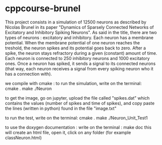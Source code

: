 # cppcourse-brunel

This project consists in a simulation of 12500 neurons as described by Nicolas Brunel in its paper "Dynamics of Sparsely Connected Networks of Excitatory and Inhibitory Spiking Neurons".
As said in the title, there are two types of neurons : excitatory and inhibitory. Each neuron has a membrane potential. When the membrane potential of one neuron reaches the treshold, the neuron spikes and its potential goes back to zero. After a spike, the neuron stays refractory during a given (constant) amount of time. Each neuron is connected to 250 inhibitory neurons and 1000 excitatory ones. Once a neuron has spiked, it sends a signal to its connected neurons (that way, each neuron receives a signal from every spiking neuron who it has a connection with).

we compile with cmake : 
to run the simulation, write on the terminal:  
cmake . 
make
./Neuron

to get the image, go on jupyter, upload the file called "spikes.dat" which contains the values (number of spikes and time of spikes), and copy paste the lines (written in python) found in the file "image.txt"

to run the test, write on the terminal:
cmake .
make
./Neuron_Unit_Test1

to use the doxygen documentation :
write on the terminal :
make doc
this will create an html file, open it, click on any folder (for example classNeuron.html)
